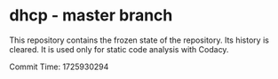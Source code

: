 # dhcp - master branch

This repository contains the frozen state of the repository.
Its history is cleared. It is used only for static code
analysis with Codacy.

Commit Time: 1725930294
